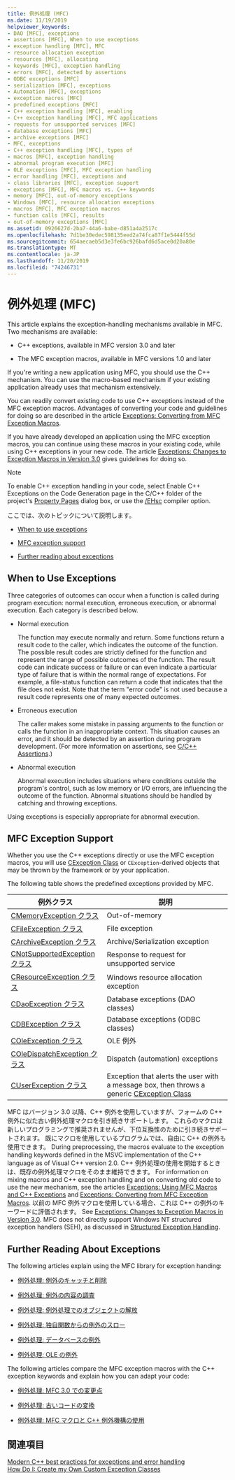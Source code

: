 ```yaml
---
title: 例外処理 (MFC)
ms.date: 11/19/2019
helpviewer_keywords:
- DAO [MFC], exceptions
- assertions [MFC], When to use exceptions
- exception handling [MFC], MFC
- resource allocation exception
- resources [MFC], allocating
- keywords [MFC], exception handling
- errors [MFC], detected by assertions
- ODBC exceptions [MFC]
- serialization [MFC], exceptions
- Automation [MFC], exceptions
- exception macros [MFC]
- predefined exceptions [MFC]
- C++ exception handling [MFC], enabling
- C++ exception handling [MFC], MFC applications
- requests for unsupported services [MFC]
- database exceptions [MFC]
- archive exceptions [MFC]
- MFC, exceptions
- C++ exception handling [MFC], types of
- macros [MFC], exception handling
- abnormal program execution [MFC]
- OLE exceptions [MFC], MFC exception handling
- error handling [MFC], exceptions and
- class libraries [MFC], exception support
- exceptions [MFC], MFC macros vs. C++ keywords
- memory [MFC], out-of-memory exceptions
- Windows [MFC], resource allocation exceptions
- macros [MFC], MFC exception macros
- function calls [MFC], results
- out-of-memory exceptions [MFC]
ms.assetid: 0926627d-2ba7-44a6-babe-d851a4a2517c
ms.openlocfilehash: 7d1be30edec598135eed2a74fca87f1e5444f55d
ms.sourcegitcommit: 654aecaeb5d3e3fe6bc926bafd6d5ace0d20a80e
ms.translationtype: MT
ms.contentlocale: ja-JP
ms.lasthandoff: 11/20/2019
ms.locfileid: "74246731"
---
```

# <a name="exception-handling-in-mfc"></a>例外処理 (MFC)

This article explains the exception-handling mechanisms available in MFC. Two mechanisms are available:

- C++ exceptions, available in MFC version 3.0 and later

- The MFC exception macros, available in MFC versions 1.0 and later

If you're writing a new application using MFC, you should use the C++ mechanism. You can use the macro-based mechanism if your existing application already uses that mechanism extensively.

You can readily convert existing code to use C++ exceptions instead of the MFC exception macros. Advantages of converting your code and guidelines for doing so are described in the article [Exceptions: Converting from MFC Exception Macros](../mfc/exceptions-converting-from-mfc-exception-macros.md).

If you have already developed an application using the MFC exception macros, you can continue using these macros in your existing code, while using C++ exceptions in your new code. The article [Exceptions: Changes to Exception Macros in Version 3.0](../mfc/exceptions-changes-to-exception-macros-in-version-3-0.md) gives guidelines for doing so.

> [!NOTE]
>  To enable C++ exception handling in your code, select Enable C++ Exceptions on the Code Generation page in the C/C++ folder of the project's [Property Pages](../build/reference/property-pages-visual-cpp.md) dialog box, or use the [/EHsc](../build/reference/eh-exception-handling-model.md) compiler option.

ここでは、次のトピックについて説明します。

- [When to use exceptions](#_core_when_to_use_exceptions)

- [MFC exception support](#_core_mfc_exception_support)

- [Further reading about exceptions](#_core_further_reading_about_exceptions)

##  <a name="_core_when_to_use_exceptions"></a> When to Use Exceptions

Three categories of outcomes can occur when a function is called during program execution: normal execution, erroneous execution, or abnormal execution. Each category is described below.

- Normal execution

   The function may execute normally and return. Some functions return a result code to the caller, which indicates the outcome of the function. The possible result codes are strictly defined for the function and represent the range of possible outcomes of the function. The result code can indicate success or failure or can even indicate a particular type of failure that is within the normal range of expectations. For example, a file-status function can return a code that indicates that the file does not exist. Note that the term "error code" is not used because a result code represents one of many expected outcomes.

- Erroneous execution

   The caller makes some mistake in passing arguments to the function or calls the function in an inappropriate context. This situation causes an error, and it should be detected by an assertion during program development. (For more information on assertions, see [C/C++ Assertions](/visualstudio/debugger/c-cpp-assertions).)

- Abnormal execution

   Abnormal execution includes situations where conditions outside the program's control, such as low memory or I/O errors, are influencing the outcome of the function. Abnormal situations should be handled by catching and throwing exceptions.

Using exceptions is especially appropriate for abnormal execution.

##  <a name="_core_mfc_exception_support"></a> MFC Exception Support

Whether you use the C++ exceptions directly or use the MFC exception macros, you will use [CException Class](../mfc/reference/cexception-class.md) or `CException`-derived objects that may be thrown by the framework or by your application.

The following table shows the predefined exceptions provided by MFC.

|例外クラス|説明|
|---------------------|-------------|
|[CMemoryException クラス](../mfc/reference/cmemoryexception-class.md)|Out-of-memory|
|[CFileException クラス](../mfc/reference/cfileexception-class.md)|File exception|
|[CArchiveException クラス](../mfc/reference/carchiveexception-class.md)|Archive/Serialization exception|
|[CNotSupportedException クラス](../mfc/reference/cnotsupportedexception-class.md)|Response to request for unsupported service|
|[CResourceException クラス](../mfc/reference/cresourceexception-class.md)|Windows resource allocation exception|
|[CDaoException クラス](../mfc/reference/cdaoexception-class.md)|Database exceptions (DAO classes)|
|[CDBException クラス](../mfc/reference/cdbexception-class.md)|Database exceptions (ODBC classes)|
|[COleException クラス](../mfc/reference/coleexception-class.md)|OLE 例外|
|[COleDispatchException クラス](../mfc/reference/coledispatchexception-class.md)|Dispatch (automation) exceptions|
|[CUserException クラス](../mfc/reference/cuserexception-class.md)|Exception that alerts the user with a message box, then throws a generic [CException Class](../mfc/reference/cexception-class.md)|

MFC はバージョン 3.0 以降、C++ 例外を使用していますが、フォームの C++ 例外に似た古い例外処理マクロを引き続きサポートします。 これらのマクロは新しいプログラミングで推奨されませんが、下位互換性のために引き続きサポートされます。 既にマクロを使用しているプログラムでは、自由に C++ の例外も使用できます。 During preprocessing, the macros evaluate to the exception handling keywords defined in the MSVC implementation of the C++ language as of Visual C++ version 2.0. C++ 例外処理の使用を開始するときは、既存の例外処理マクロをそのまま維持できます。 For information on mixing macros and C++ exception handling and on converting old code to use the new mechanism, see the articles [Exceptions: Using MFC Macros and C++ Exceptions](../mfc/exceptions-using-mfc-macros-and-cpp-exceptions.md) and [Exceptions: Converting from MFC Exception Macros](../mfc/exceptions-converting-from-mfc-exception-macros.md). 以前の MFC 例外マクロを使用している場合、これは C++ の例外のキーワードに評価されます。 See [Exceptions: Changes to Exception Macros in Version 3.0](../mfc/exceptions-changes-to-exception-macros-in-version-3-0.md). MFC does not directly support Windows NT structured exception handlers (SEH), as discussed in [Structured Exception Handling](/windows/win32/debug/structured-exception-handling).

##  <a name="_core_further_reading_about_exceptions"></a> Further Reading About Exceptions

The following articles explain using the MFC library for exception handing:

- [例外処理: 例外のキャッチと削除](../mfc/exceptions-catching-and-deleting-exceptions.md)

- [例外処理: 例外の内容の調査](../mfc/exceptions-examining-exception-contents.md)

- [例外処理: 例外処理でのオブジェクトの解放](../mfc/exceptions-freeing-objects-in-exceptions.md)

- [例外処理: 独自関数からの例外のスロー](../mfc/exceptions-throwing-exceptions-from-your-own-functions.md)

- [例外処理: データベースの例外](../mfc/exceptions-database-exceptions.md)

- [例外処理: OLE の例外](../mfc/exceptions-ole-exceptions.md)

The following articles compare the MFC exception macros with the C++ exception keywords and explain how you can adapt your code:

- [例外処理: MFC 3.0 での変更点](../mfc/exceptions-changes-to-exception-macros-in-version-3-0.md)

- [例外処理: 古いコードの変換](../mfc/exceptions-converting-from-mfc-exception-macros.md)

- [例外処理: MFC マクロと C++ 例外機構の使用](../mfc/exceptions-using-mfc-macros-and-cpp-exceptions.md)

## <a name="see-also"></a>関連項目

[Modern C++ best practices for exceptions and error handling](../cpp/errors-and-exception-handling-modern-cpp.md)<br/>
[How Do I: Create my Own Custom Exception Classes](https://go.microsoft.com/fwlink/p/?linkid=128045)
